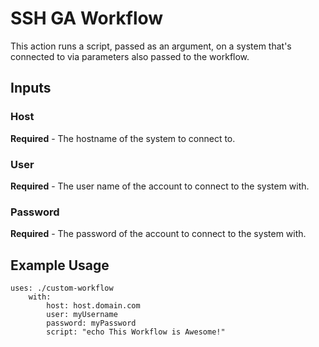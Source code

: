 # SSH GA Workflow

This action runs a script, passed as an argument, on a system that's connected to via parameters also passed to the workflow.

## Inputs

### Host

**Required** - The hostname of the system to connect to.

### User

**Required** - The user name of the account to connect to the system with.

### Password

**Required** - The password of the account to connect to the system with.

## Example Usage

```
uses: ./custom-workflow
    with:
        host: host.domain.com
        user: myUsername
        password: myPassword
        script: "echo This Workflow is Awesome!"
```
